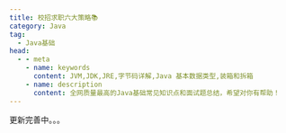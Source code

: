 ```yaml
---
title: 校招求职六大策略📚
category: Java
tag:
  - Java基础
head:
  - - meta
    - name: keywords
      content: JVM,JDK,JRE,字节码详解,Java 基本数据类型,装箱和拆箱
    - name: description
      content: 全网质量最高的Java基础常见知识点和面试题总结，希望对你有帮助！
---
```

更新完善中。。。